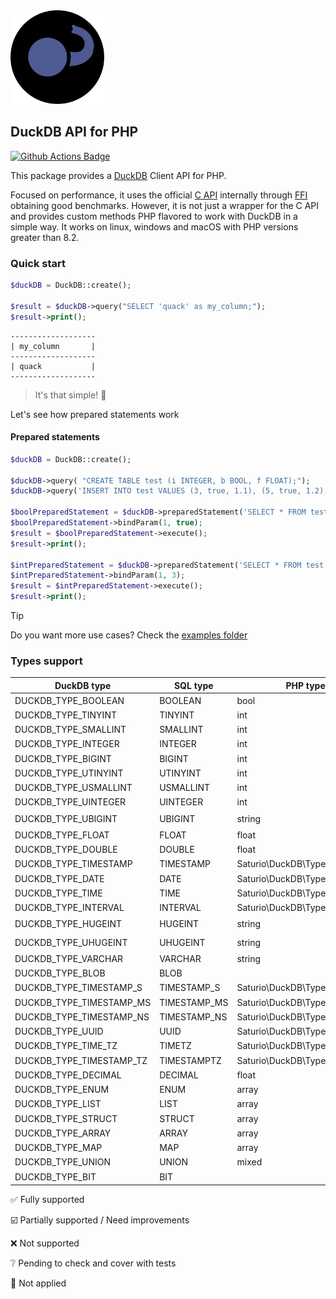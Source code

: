 <img alt="DuckDB logo" src="docs/DuckDB-PHP-logo-noborders.svg" height="150">

## DuckDB API for PHP

[![Github Actions Badge](https://github.com/satur-io/duckdb/actions/workflows/php_test.yml/badge.svg?branch=main)](https://github.com/satur-io/duckdb/actions)

This package provides a [DuckDB](https://github.com/duckdb/duckdb) Client API for PHP.

Focused on performance, it uses the official [C API](https://duckdb.org/docs/api/c/overview.html) internally through [FFI](https://www.php.net/manual/en/book.ffi.php) obtaining good benchmarks.
However, it is not just a wrapper for the C API and provides custom methods PHP flavored to work with DuckDB in a simple way.
It works on linux, windows and macOS with PHP versions greater than 8.2.

### Quick start

```php
$duckDB = DuckDB::create();

$result = $duckDB->query("SELECT 'quack' as my_column;");
$result->print();
```

```
-------------------
| my_column       |
-------------------
| quack           |
-------------------
```

> It's that simple! :duck:

Let's see how prepared statements work

#### Prepared statements
```php
$duckDB = DuckDB::create();

$duckDB->query( "CREATE TABLE test (i INTEGER, b BOOL, f FLOAT);");
$duckDB->query('INSERT INTO test VALUES (3, true, 1.1), (5, true, 1.2), (3, false, 1.1), (3, null, 1.2);');

$boolPreparedStatement = $duckDB->preparedStatement('SELECT * FROM test WHERE b = $1');
$boolPreparedStatement->bindParam(1, true);
$result = $boolPreparedStatement->execute();
$result->print();

$intPreparedStatement = $duckDB->preparedStatement('SELECT * FROM test WHERE i = ?');
$intPreparedStatement->bindParam(1, 3);
$result = $intPreparedStatement->execute();
$result->print();
```

> [!TIP]
> Do you want more use cases? Check the [examples folder](examples)


### Types support
| DuckDB type                | SQL type     | PHP type                      |          Read           |         Bind         |
|----------------------------|--------------|-------------------------------|:-----------------------:|:--------------------:|
| DUCKDB_TYPE_BOOLEAN        | BOOLEAN      | bool                          |   :white_check_mark:    |  :white_check_mark:  |
| DUCKDB_TYPE_TINYINT        | TINYINT      | int                           |   :white_check_mark:    |  :white_check_mark:  |
| DUCKDB_TYPE_SMALLINT       | SMALLINT     | int                           |   :white_check_mark:    |   :grey_question:    |
| DUCKDB_TYPE_INTEGER        | INTEGER      | int                           |   :white_check_mark:    |   :grey_question:    |
| DUCKDB_TYPE_BIGINT         | BIGINT       | int                           |   :white_check_mark:    |   :grey_question:    |
| DUCKDB_TYPE_UTINYINT       | UTINYINT     | int                           |   :white_check_mark:    |   :grey_question:    |
| DUCKDB_TYPE_USMALLINT      | USMALLINT    | int                           |   :white_check_mark:    |   :grey_question:    |
| DUCKDB_TYPE_UINTEGER       | UINTEGER     | int                           |   :white_check_mark:    |   :grey_question:    |
| DUCKDB_TYPE_UBIGINT        | UBIGINT      | string                        | :ballot_box_with_check: |   :grey_question:    |
| DUCKDB_TYPE_FLOAT          | FLOAT        | float                         |   :white_check_mark:    |   :grey_question:    |
| DUCKDB_TYPE_DOUBLE         | DOUBLE       | float                         |   :white_check_mark:    |   :grey_question:    |
| DUCKDB_TYPE_TIMESTAMP      | TIMESTAMP    | Saturio\DuckDB\Type\Timestamp |   :white_check_mark:    |   :grey_question:    |
| DUCKDB_TYPE_DATE           | DATE         | Saturio\DuckDB\Type\Date      |   :white_check_mark:    |   :grey_question:    |
| DUCKDB_TYPE_TIME           | TIME         | Saturio\DuckDB\Type\Time      |   :white_check_mark:    |   :grey_question:    |
| DUCKDB_TYPE_INTERVAL	      | INTERVAL     | Saturio\DuckDB\Type\Interval  |   :white_check_mark:    |   :grey_question:    |
| DUCKDB_TYPE_HUGEINT        | HUGEINT      | string                        | :ballot_box_with_check: |   :grey_question:    |
| DUCKDB_TYPE_UHUGEINT       | UHUGEINT     | string                        | :ballot_box_with_check: |   :grey_question:    |
| DUCKDB_TYPE_VARCHAR        | VARCHAR      | string                        |   :white_check_mark:    |   :grey_question:    |
| DUCKDB_TYPE_BLOB           | BLOB         |                               |           :x:           |   :grey_question:    |
| DUCKDB_TYPE_TIMESTAMP_S    | TIMESTAMP_S  | Saturio\DuckDB\Type\Timestamp |   :white_check_mark:    |   :grey_question:    |
| DUCKDB_TYPE_TIMESTAMP_MS   | TIMESTAMP_MS | Saturio\DuckDB\Type\Timestamp |   :white_check_mark:    |   :grey_question:    |
| DUCKDB_TYPE_TIMESTAMP_NS   | TIMESTAMP_NS | Saturio\DuckDB\Type\Timestamp |   :white_check_mark:    |   :grey_question:    |
| DUCKDB_TYPE_UUID           | UUID         | Saturio\DuckDB\Type\UUID      |   :white_check_mark:    |   :grey_question:    |
| DUCKDB_TYPE_TIME_TZ        | TIMETZ       | Saturio\DuckDB\Type\Time      |   :white_check_mark:    |   :grey_question:    |
| DUCKDB_TYPE_TIMESTAMP_TZ   | TIMESTAMPTZ  | Saturio\DuckDB\Type\Timestamp |   :white_check_mark:    |   :grey_question:    |
| DUCKDB_TYPE_DECIMAL        | DECIMAL      | float                         |   :white_check_mark:    |   :grey_question:    |
| DUCKDB_TYPE_ENUM           | ENUM         | array                         |           :x:           | :small_blue_diamond: |
| DUCKDB_TYPE_LIST           | LIST         | array                         |   :white_check_mark:    | :small_blue_diamond: |
| DUCKDB_TYPE_STRUCT         | STRUCT       | array                         |   :white_check_mark:    | :small_blue_diamond: |
| DUCKDB_TYPE_ARRAY          | ARRAY        | array                         |   :white_check_mark:    | :small_blue_diamond: |
| DUCKDB_TYPE_MAP            | MAP          | array                         |   :white_check_mark:    | :small_blue_diamond: |
| DUCKDB_TYPE_UNION          | UNION        | mixed                         |   :white_check_mark:    | :small_blue_diamond: |
| DUCKDB_TYPE_BIT            | BIT          |                               |           :x:           | :small_blue_diamond: |

:white_check_mark: Fully supported

:ballot_box_with_check: Partially supported / Need improvements

:x: Not supported

:grey_question: Pending to check and cover with tests

:small_blue_diamond: Not applied
